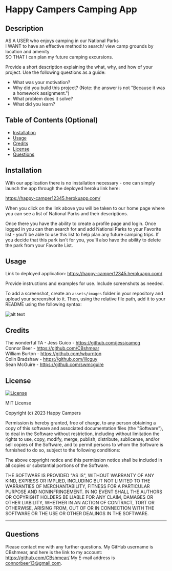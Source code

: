 # Happy Campers Camping App

## Description

AS A USER who enjoys camping in our National Parks <br>
I WANT to have an effective method to search/ view camp grounds by location and amenity <br>
SO THAT I can plan my future camping excursions.

Provide a short description explaining the what, why, and how of your project. Use the following questions as a guide:

- What was your motivation?
- Why did you build this project? (Note: the answer is not "Because it was a homework assignment.")
- What problem does it solve?
- What did you learn?

## Table of Contents (Optional)

- [Installation](#installation)
- [Usage](#usage)
- [Credits](#credits)
- [License](#license)
- [Questions](#questions)

## Installation

With our application there is no installation necessary - one can simply launch the app through the deployed heroku link here:  

https://happy-camper12345.herokuapp.com/

When you click on the link above you will be taken to our home page where you can see a list of National Parks and their descriptions.  

Once there you have the ability to create a profile page and login.  Once logged in you can then search for and add National Parks to your Favorite list - you'll be able to use this list to help plan any future camping trips.  If you decide that this park isn't for you, you'll also have the ability to delete the park from your Favorite List.

## Usage
Link to deployed application: https://happy-camper12345.herokuapp.com/ 

Provide instructions and examples for use. Include screenshots as needed.

To add a screenshot, create an `assets/images` folder in your repository and upload your screenshot to it. Then, using the relative file path, add it to your README using the following syntax:

![alt text](assets/images/screenshot.png)

## Credits

The wonderful TA - Jess Guico - https://github.com/jessicamcg <br>
Connor Beer - https://github.com/CBshmear <br>
William Burton - https://github.com/wburnton <br>
Colin Bradshaw - https://github.com/lilcguy <br>
Sean McGuire - https://github.com/swmcguire 

## License

[![License](https://img.shields.io/badge/license-MIT-blue.svg)](https://opensource.org/licenses/MIT)

MIT License

Copyright (c) 2023 Happy Campers

Permission is hereby granted, free of charge, to any person obtaining a copy
of this software and associated documentation files (the "Software"), to deal
in the Software without restriction, including without limitation the rights
to use, copy, modify, merge, publish, distribute, sublicense, and/or sell
copies of the Software, and to permit persons to whom the Software is
furnished to do so, subject to the following conditions:

The above copyright notice and this permission notice shall be included in all
copies or substantial portions of the Software.

THE SOFTWARE IS PROVIDED "AS IS", WITHOUT WARRANTY OF ANY KIND, EXPRESS OR
IMPLIED, INCLUDING BUT NOT LIMITED TO THE WARRANTIES OF MERCHANTABILITY,
FITNESS FOR A PARTICULAR PURPOSE AND NONINFRINGEMENT. IN NO EVENT SHALL THE
AUTHORS OR COPYRIGHT HOLDERS BE LIABLE FOR ANY CLAIM, DAMAGES OR OTHER
LIABILITY, WHETHER IN AN ACTION OF CONTRACT, TORT OR OTHERWISE, ARISING FROM,
OUT OF OR IN CONNECTION WITH THE SOFTWARE OR THE USE OR OTHER DEALINGS IN THE
SOFTWARE.

---

## Questions
Please contact me with any further questions.
My GitHub username is CBshmear, and here is the link to my account: https://github.com/CBshmear/ 
My E-mail address is connorbeer13@gmail.com.
